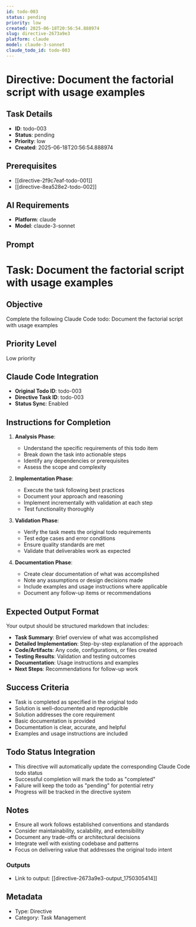 ```yaml
---
id: todo-003
status: pending
priority: low
created: 2025-06-18T20:56:54.888974
slug: directive-2673a9e3
platform: claude
model: claude-3-sonnet
claude_todo_id: todo-003
---
```


# Directive: Document the factorial script with usage examples

## Task Details
- **ID**: todo-003
- **Status**: pending
- **Priority**: low
- **Created**: 2025-06-18T20:56:54.888974

## Prerequisites
- [[directive-2f9c7eaf-todo-001]]
- [[directive-8ea528e2-todo-002]]

## AI Requirements
- **Platform**: claude
- **Model**: claude-3-sonnet

## Prompt
# Task: Document the factorial script with usage examples

## Objective
Complete the following Claude Code todo: Document the factorial script with usage examples

## Priority Level
Low priority

## Claude Code Integration
- **Original Todo ID**: todo-003
- **Directive Task ID**: todo-003
- **Status Sync**: Enabled

## Instructions for Completion
1. **Analysis Phase**: 
   - Understand the specific requirements of this todo item
   - Break down the task into actionable steps
   - Identify any dependencies or prerequisites
   - Assess the scope and complexity

2. **Implementation Phase**:
   - Execute the task following best practices
   - Document your approach and reasoning
   - Implement incrementally with validation at each step
   - Test functionality thoroughly

3. **Validation Phase**:
   - Verify the task meets the original todo requirements
   - Test edge cases and error conditions
   - Ensure quality standards are met
   - Validate that deliverables work as expected

4. **Documentation Phase**:
   - Create clear documentation of what was accomplished
   - Note any assumptions or design decisions made
   - Include examples and usage instructions where applicable
   - Document any follow-up items or recommendations

## Expected Output Format
Your output should be structured markdown that includes:
- **Task Summary**: Brief overview of what was accomplished
- **Detailed Implementation**: Step-by-step explanation of the approach
- **Code/Artifacts**: Any code, configurations, or files created
- **Testing Results**: Validation and testing outcomes
- **Documentation**: Usage instructions and examples
- **Next Steps**: Recommendations for follow-up work

## Success Criteria
- Task is completed as specified in the original todo
- Solution is well-documented and reproducible
- Solution addresses the core requirement
- Basic documentation is provided
- Documentation is clear, accurate, and helpful
- Examples and usage instructions are included

## Todo Status Integration
- This directive will automatically update the corresponding Claude Code todo status
- Successful completion will mark the todo as "completed"
- Failure will keep the todo as "pending" for potential retry
- Progress will be tracked in the directive system

## Notes
- Ensure all work follows established conventions and standards
- Consider maintainability, scalability, and extensibility
- Document any trade-offs or architectural decisions
- Integrate well with existing codebase and patterns
- Focus on delivering value that addresses the original todo intent

### Outputs
- Link to output: [[directive-2673a9e3-output_1750305414]]

## Metadata
- Type: Directive
- Category: Task Management
